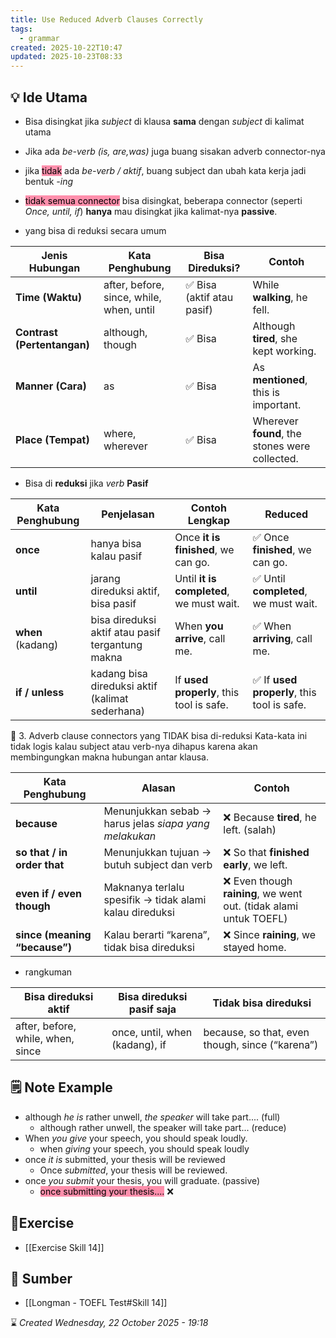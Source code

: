 ```yaml
---
title: Use Reduced Adverb Clauses Correctly
tags:
  - grammar
created: 2025-10-22T10:47
updated: 2025-10-23T08:33
---
```

## 💡 Ide Utama
- Bisa disingkat jika *subject* di klausa **sama** dengan *subject* di kalimat utama  
- Jika ada *be-verb (is, are,was)* juga buang sisakan adverb connector-nya
- jika <mark style="background: #FF5582A6;">tidak</mark> ada *be-verb / aktif*, buang subject dan ubah kata kerja jadi bentuk *-ing*
- <mark style="background: #FF5582A6;">tidak semua connector</mark> bisa disingkat, beberapa connector (seperti *Once, until, if*) **hanya** mau disingkat jika kalimat-nya **passive**.

- yang bisa di reduksi secara umum

| Jenis Hubungan              | Kata Penghubung                          | Bisa Direduksi?           | Contoh                                         |
| --------------------------- | ---------------------------------------- | ------------------------- | ---------------------------------------------- |
| **Time (Waktu)**            | after, before, since, while, when, until | ✅ Bisa (aktif atau pasif) | While **walking**, he fell.                    |
| **Contrast (Pertentangan)** | although, though                         | ✅ Bisa                    | Although **tired**, she kept working.          |
| **Manner (Cara)**           | as                                       | ✅ Bisa                    | As **mentioned**, this is important.           |
| **Place (Tempat)**          | where, wherever                          | ✅ Bisa                    | Wherever **found**, the stones were collected. |

- Bisa di **reduksi** jika *verb* **Pasif**

| Kata Penghubung   | Penjelasan                                       | Contoh Lengkap                           | Reduced                                    |
| ----------------- | ------------------------------------------------ | ---------------------------------------- | ------------------------------------------ |
| **once**          | hanya bisa kalau pasif                           | Once **it is finished**, we can go.      | ✅ Once **finished**, we can go.            |
| **until**         | jarang direduksi aktif, bisa pasif               | Until **it is completed**, we must wait. | ✅ Until **completed**, we must wait.       |
| **when** (kadang) | bisa direduksi aktif atau pasif tergantung makna | When **you arrive**, call me.            | ✅ When **arriving**, call me.              |
| **if / unless**   | kadang bisa direduksi aktif (kalimat sederhana)  | If **used properly**, this tool is safe. | ✅ If **used properly**, this tool is safe. |
🚫 3. Adverb clause connectors yang TIDAK bisa di-reduksi
Kata-kata ini tidak logis kalau subject atau verb-nya dihapus karena akan membingungkan makna hubungan antar klausa.

| Kata Penghubung               | Alasan                                                  | Contoh                                                            |
| ----------------------------- | ------------------------------------------------------- | ----------------------------------------------------------------- |
| **because**                   | Menunjukkan sebab → harus jelas *siapa yang melakukan*  | ❌ Because **tired**, he left. (salah)                             |
| **so that / in order that**   | Menunjukkan tujuan → butuh subject dan verb             | ❌ So that **finished early**, we left.                            |
| **even if / even though**     | Maknanya terlalu spesifik → tidak alami kalau direduksi | ❌ Even though **raining**, we went out. (tidak alami untuk TOEFL) |
| **since (meaning “because”)** | Kalau berarti “karena”, tidak bisa direduksi            | ❌ Since **raining**, we stayed home.                              |
- rangkuman

| Bisa direduksi aktif              | Bisa direduksi pasif saja      | Tidak bisa direduksi                            |
| --------------------------------- | ------------------------------ | ----------------------------------------------- |
| after, before, while, when, since | once, until, when (kadang), if | because, so that, even though, since (“karena”) |



## 🗒️ Note Example
-  although *he is* rather unwell, *the speaker* will take part.... (full)
	- although rather unwell, the speaker will take part...  (reduce)
- When *you give* your speech, you should speak loudly.
	- when *giving* your speech, you should speak loudly
- once *it is* submitted, your thesis will be reviewed
	- Once *submitted*, your thesis will be reviewed.
- once *you submit* your thesis, you will graduate. (passive)
	- <mark style="background: #FF5582A6;">once submitting your thesis....</mark> ❌ 

## 💪Exercise 
- [[Exercise Skill 14]]


## 🔗 Sumber
- [[Longman - TOEFL Test#Skill 14]]

⌛ *Created Wednesday, 22 October 2025 - 19:18*